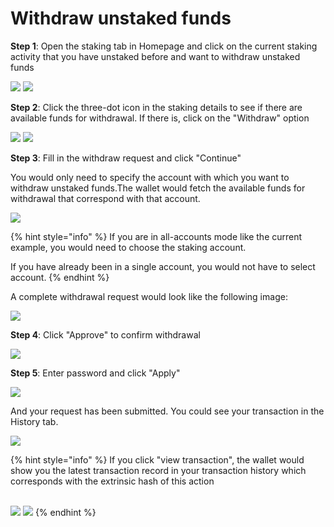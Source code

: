 # Withdraw unstaked funds

**Step 1**: Open the staking tab in Homepage and click on the current staking activity that you have unstaked before and want to withdraw unstaked funds

![](<../../.gitbook/assets/image (264).png>) ![](<../../.gitbook/assets/image (266).png>)



**Step 2**: Click the three-dot icon in the staking details to see if there are available funds for withdrawal. If there is, click on the "Withdraw" option

![](<../../.gitbook/assets/image (240).png>) ![](<../../.gitbook/assets/image (1) (8).png>)

**Step 3**: Fill in the withdraw request and click "Continue"

You would only need to specify the account with which you want to withdraw unstaked funds.The wallet would fetch the available funds for withdrawal that correspond with that account.&#x20;

![](<../../.gitbook/assets/image (2) (6).png>)

{% hint style="info" %}
If you are in all-accounts mode like the current example, you would need to choose the staking account.&#x20;

If you have already been in a single account, you would not have to select account.
{% endhint %}

A complete withdrawal request would look like the following image:

![](<../../.gitbook/assets/image (6).png>)

**Step 4**: Click "Approve" to confirm withdrawal

![](<../../.gitbook/assets/image (3) (1).png>)

**Step 5**: Enter password and click "Apply"

![](<../../.gitbook/assets/image (18) (2).png>)

And your request has been submitted. You could see your transaction in the History tab.

![](<../../.gitbook/assets/image (13) (5).png>)

{% hint style="info" %}
If you click "view transaction", the wallet would show you the latest transaction record in your transaction history which corresponds with the extrinsic hash of this action

\
![](<../../.gitbook/assets/image (14) (4).png>) ![](<../../.gitbook/assets/image (17).png>)
{% endhint %}





